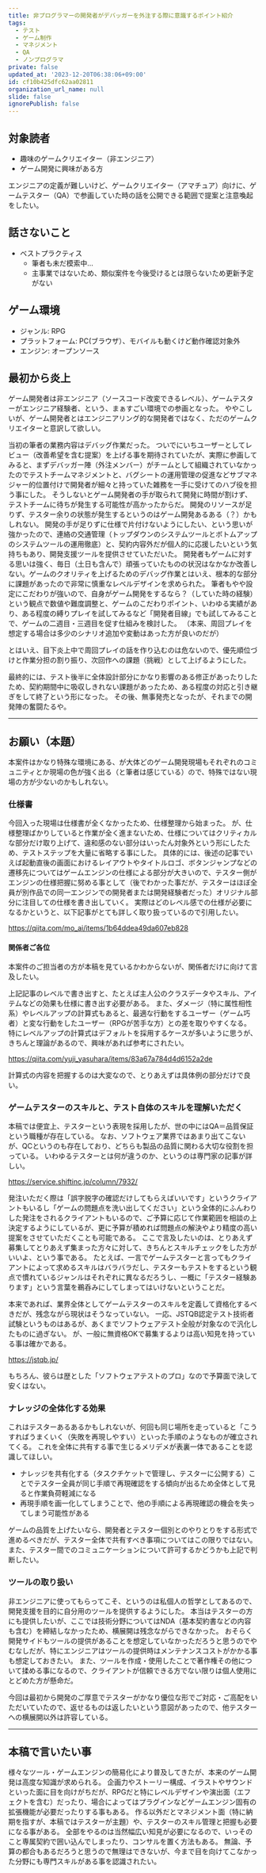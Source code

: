 ```yaml
---
title: 非プログラマーの開発者がデバッガーを外注する際に意識するポイント紹介
tags:
  - テスト
  - ゲーム制作
  - マネジメント
  - QA
  - ノンプログラマ
private: false
updated_at: '2023-12-20T06:38:06+09:00'
id: cf10b425dfc62aa02811
organization_url_name: null
slide: false
ignorePublish: false
---
```

## 対象読者
- 趣味のゲームクリエイター（非エンジニア）
- ゲーム開発に興味がある方

エンジニアの定義が難しいけど、ゲームクリエイター（アマチュア）向けに、ゲームテスター（QA）で参画していた時の話を公開できる範囲で提案と注意喚起をしたい。

## 話さないこと
- ベストプラクティス
  - 筆者も未だ模索中…
  - 主事業ではないため、類似案件を今後受けるとは限らないため更新予定がない

## ゲーム環境
- ジャンル: RPG
- プラットフォーム: PC(ブラウザ）、モバイルも動くけど動作確認対象外
- エンジン: オープンソース

## 最初から炎上
ゲーム開発者は非エンジニア（ソースコード改変できるレベル）、ゲームテスターがエンジニア経験者、という、まぁすごい環境での参画となった。
ややこしいが、ゲーム開発者とはエンジニアリング的な開発者ではなく、ただのゲームクリエイターと意訳して欲しい。

当初の筆者の業務内容はデバッグ作業だった。
ついでにいちユーザーとしてレビュー（改善希望を含む提案）を上げる事を期待されていたが、実際に参画してみると、まずデバッガー陣（外注メンバー）がチームとして組織されていなかったのでテストチームマネジメントと、バグシートの運用管理の促進などサブマネジャー的位置付けで開発者が細々と持っていた雑務を一手に受けてのハブ役を担う事にした。
そうしないとゲーム開発者の手が取られて開発に時間が割けず、テストチームに待ちが発生する可能性が高かったからだ。
開発のリソースが足りず、テスター余りの状態が発生するというのはゲーム開発あるある（？）かもしれない。
開発の手が足りずに仕様で片付けないようにしたい、という思いが強かったので、連絡の交通管理（トップダウンのシステムツールとボトムアップのシステムツールの運用徹底）と、契約内容外だが個人的に応援したいという気持ちもあり、開発支援ツールを提供させていただいた。
開発者もゲームに対する思いは強く、毎日（土日も含んで）頑張っていたものの状況はなかなか改善しない。ゲームのクオリティを上げるためのデバッグ作業とはいえ、根本的な部分に課題があったので非常に慎重なレベルデザインを求められた。
筆者もやや設定にこだわりが強いので、自身がゲーム開発をするなら？（していた時の経験）という観点で数値や難度調整と、ゲームのこだわりポイント、いわゆる実績があり、ある程度の縛りプレイを試してみるなど「開発者目線」でも試してみることで、ゲームの二週目・三週目を促す仕組みを検討した。
（本来、周回プレイを想定する場合は多少のシナリオ追加や変動はあった方が良いのだが）

とはいえ、目下炎上中で周回プレイの話を作り込むのは危ないので、優先順位づけと作業分担の割り振り、次回作への課題（挑戦）として上げるようにした。

最終的には、テスト後半に全体設計部分にかなり影響のある修正があったりしたため、契約期間中に吸収しきれない課題があったため、ある程度の対応と引き継ぎをして終了という形になった。
その後、無事発売となったが、それまでの開発陣の奮闘たるや。

---

## お願い（本題）
本案件はかなり特殊な環境にある、が大体どのゲーム開発現場もそれぞれのコミュニティとか現場の色が強く出る（と筆者は感じている）ので、特殊ではない現場の方が少ないのかもしれない。

### 仕様書
今回入った現場は仕様書が全くなかったため、仕様整理から始まった。
が、仕様整理ばかりしていると作業が全く進まないため、仕様についてはクリティカルな部分だけ取り上げて、違和感のない部分はいったん対象外という形にしたため、テストステップを大量に省略する事にした。
具体的には、後述の記事でいえば起動直後の画面におけるレイアウトやタイトルロゴ、ボタンジャンプなどの遷移先についてはゲームエンジンの仕様による部分が大きいので、テスター側がエンジンの仕様把握に努める事として（後でわかった事だが、テスターはほぼ全員が別作品での同一エンジンでの開発者または開発経験者だった）オリジナル部分に注目しての仕様を書き出していく。
実際はどのレベル感での仕様が必要になるかというと、以下記事がとても詳しく取り扱っているので引用したい。

https://qiita.com/mo_ai/items/1b64ddea49da607eb828

#### 関係者ご各位
本案件のご担当者の方が本稿を見ているかわからないが、関係者だけに向けて言及したい。

上記記事のレベルで書き出すと、たとえば主人公のクラスデータやスキル、アイテムなどの効果も仕様に書き出す必要がある。
また、ダメージ（特に属性相性系）やレベルアップの計算式もあると、最適な行動をするユーザー（ゲーム巧者）と変な行動をしたユーザー（RPGが苦手な方）との差を取りやすくなる。
特にレベルアップの計算式はデフォルトを採用するケースが多いように思うが、きちんと理論があるので、興味があれば参考にされたい。

https://qiita.com/yuji_yasuhara/items/83a67a784d4d6152a2de

計算式の内容を把握するのは大変なので、とりあえずは具体例の部分だけで良い。

### ゲームテスターのスキルと、テスト自体のスキルを理解いただく
本稿では便宜上、テスターという表現を採用したが、世の中にはQA＝品質保証という職種が存在している。
なお、ソフトウェア業界ではあまり出てこないが、QCというのも存在しており、どちらも製品の品質に関わる大切な役割を担っている。
いわゆるテスターとは何が違うのか、というのは専門家の記事が詳しい。

https://service.shiftinc.jp/column/7932/

発注いただく際は「誤字脱字の確認だけしてもらえばいいです」というクライアントもいるし「ゲームの問題点を洗い出してください」という全体的にふんわりした発注をされるクライアントもいるので、ご予算に応じて作業範囲を相談の上決定するようにしているが、更に予算が積めれば問題点の解決やより精度の高い提案をさせていただくことも可能である。
ここで言及したいのは、とりあえず募集してとりあえず集まった方々に対して、きちんとスキルチェックをした方がいいよ、という事である。
たとえば、一言でゲームテスターと言ってもクライアントによって求めるスキルはバラバラだし、テスターもテストをするという観点で慣れているジャンルはそれぞれに異なるだろうし、一概に「テスター経験あります」という言葉を鵜呑みにしてしまってはいけないということだ。

本来であれば、業界全体としてゲームテスターのスキルを定義して資格化するべきだが、残念ながら現状はそうなっていない。
一応、JSTQB認定テスト技術者試験というものはあるが、あくまでソフトウェアテスト全般が対象なので汎化したものに過ぎない。
が、一般に無資格OKで募集するよりは高い知見を持っている事は確かである。

https://jstqb.jp/

もちろん、彼らは歴とした「ソフトウェアテストのプロ」なので予算面で決して安くはない。

### ナレッジの全体化する効果
これはテスターあるあるかもしれないが、何回も同じ場所を走っていると「こうすればうまくいく（失敗を再現しやすい）といった手順のようなものが確立されてくる。
これを全体に共有する事で生じるメリデメが表裏一体であることを認識してほしい。

- ナレッジを共有化する（タスクチケットで管理し、テスターに公開する）ことでテスター全員が同じ手順で再現確認をする傾向が出るため全体として見ると作業負荷軽減になる
- 再現手順を画一化してしまうことで、他の手順による再現確認の機会を失ってしまう可能性がある

ゲームの品質を上げたいなら、開発者とテスター個別とのやりとりをする形式で進めるべきだが、テスター全体で共有すべき事項についてはこの限りではない。
また、テスター間でのコミュニケーションについて許可するかどうかも上記で判断したい。

### ツールの取り扱い
非エンジニアに使ってもらってこそ、というのは私個人の哲学としてあるので、開発支援を目的に自分用のツールを提供するようにした。
本当はテスターの方にも提供したいが、ここでは技術分野についてはNDA（基本契約書などの内容も含む）を締結しなかったため、横展開は残念ながらできなかった。
おそらく開発サイドもツールの提供があることを想定していなかっただろうと思うのでやむなしだが、特にエンジニアはツールの提供時はメンテナンスコストがかかる事も想定しておきたい。
また、ツールを作成・使用したことで著作権その他について揉める事になるので、クライアントが信頼できる方でない限りは個人使用にとどめた方が懸命だ。

今回は最初から開発のご厚意でテスターがかなり優位な形でご対応・ご高配をいただいていたので、返せるものは返したいという意図があったので、他テスターへの横展開以外は許容している。

---

## 本稿で言いたい事
様々なツール・ゲームエンジンの簡易化により普及してきたが、本来のゲーム開発は高度な知識が求められる。
企画力やストーリー構成、イラストやサウンドといった面に目を向けがちだが、RPGだと特にレベルデザインや演出面（エフェクトを含む）だったり、場合によってはプラグインなどゲームエンジン固有の拡張機能が必要だったりする事もある。
作る以外だとマネジメント面（特に納期を指すが、本稿ではテスターが主題）や、テスターのスキル管理と把握も必要になる事がある。
全部をやるのは当然幅広い知見が必要になるので、いっそのこと専属契約で囲い込んでしまったり、コンサルを置く方法もある。
無論、予算の都合もあるだろうと思うので無理はできないが、今まで目を向けてこなかった分野にも専門スキルがある事を認識されたい。
